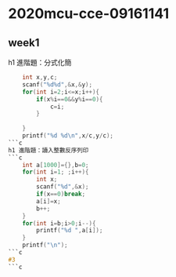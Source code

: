 # 2020mcu-cce-09161141
## week1
h1 進階題：分式化簡 
```c
	int x,y,c;
	scanf("%d%d",&x,&y);
	for(int i=2;i<=x;i++){
		if(x%i==0&&y%i==0){
			c=i;
		}
	
	}
	printf("%d %d\n",x/c,y/c);
```c
h1 進階題：讀入整數反序列印 
```c
	int a[1000]={},b=0;
	for(int i=1; ;i++){
		int x;
		scanf("%d",&x);
		if(x==0)break;
		a[i]=x;
		b++;
	}
	for(int i=b;i>0;i--){
		printf("%d ",a[i]);
	}
	printf("\n");
```c
#3
```c
